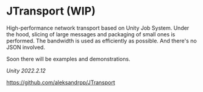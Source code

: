 # JTransport (WIP)

High-performance network transport based on Unity Job System. Under the hood, slicing of large messages and packaging of small ones is performed. The bandwidth is used as efficiently as possible. And there's no JSON involved.

Soon there will be examples and demonstrations.

_Unity 2022.2.12_
<br>

https://github.com/aleksandrpp/JTransport